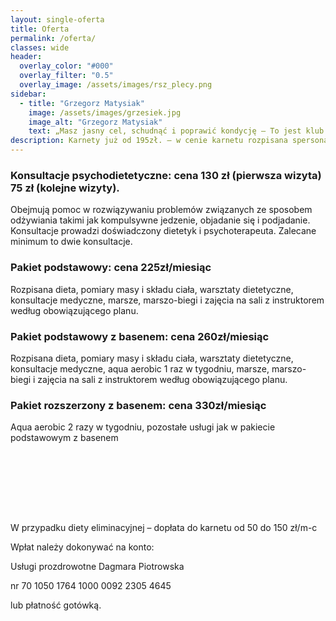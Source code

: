 ```yaml
---
layout: single-oferta
title: Oferta
permalink: /oferta/
classes: wide
header:
  overlay_color: "#000"
  overlay_filter: "0.5"
  overlay_image: /assets/images/rsz_plecy.png
sidebar:
  - title: "Grzegorz Matysiak"
    image: /assets/images/grzesiek.jpg
    image_alt: "Grzegorz Matysiak"
    text: „Masz jasny cel, schudnąć i poprawić kondycję – To jest klub właśnie dla Ciebie. Dagmara wskaże Ci jak to osiągnąć. Nasze wspaniałe trenerki zatroszczą się o odpowiednią dawkę ruchu, od klubowiczów dostaniesz nieograniczone wsparcie, dobre słowo i bardzo dużo uśmiechu. Dzięki wspaniałym osobom w klubie i odrobinie determinacji w pół roku zrzuciłem 25kg. Drogie Panie i Panowie – naprawdę się da”
description: Karnety już od 195zł. – w cenie karnetu rozpisana spersonalizowana dieta na każdy dzień, pomiary masy i składu ciała, warsztaty dietetyczne, konsultacje medyczne, zajęcia na sali z instruktorem, opcjonalnie zajęcia na basenie. Konsultacje psychodietetyczne już od 60zł.
---
```



### Konsultacje psychodietetyczne: cena 130 zł (pierwsza wizyta) 75 zł (kolejne wizyty).
Obejmują pomoc w rozwiązywaniu problemów związanych ze sposobem odżywiania takimi jak kompulsywne jedzenie, objadanie się i podjadanie. Konsultacje prowadzi doświadczony dietetyk i psychoterapeuta. Zalecane minimum to dwie konsultacje.

### Pakiet podstawowy: cena 225zł/miesiąc
Rozpisana dieta, pomiary masy i składu ciała, warsztaty dietetyczne, konsultacje medyczne, marsze, marszo-biegi i zajęcia na sali z instruktorem według obowiązującego planu.

### Pakiet podstawowy z basenem: cena 260zł/miesiąc
Rozpisana dieta, pomiary masy i składu ciała, warsztaty dietetyczne, konsultacje medyczne, aqua aerobic 1 raz w tygodniu, marsze, marszo-biegi i zajęcia na sali z instruktorem według obowiązującego planu.

### Pakiet rozszerzony z basenem: cena 330zł/miesiąc
Aqua aerobic 2 razy w tygodniu, pozostałe usługi jak w pakiecie podstawowym z basenem

&nbsp;

&nbsp;
<br></br>
<br></br>

W przypadku diety eliminacyjnej – dopłata do karnetu od
50 do 150 zł/m-c

Wpłat należy dokonywać na konto: 

Usługi prozdrowotne Dagmara Piotrowska

nr 70 1050 1764 1000 0092 2305 4645 


lub płatność gotówką.